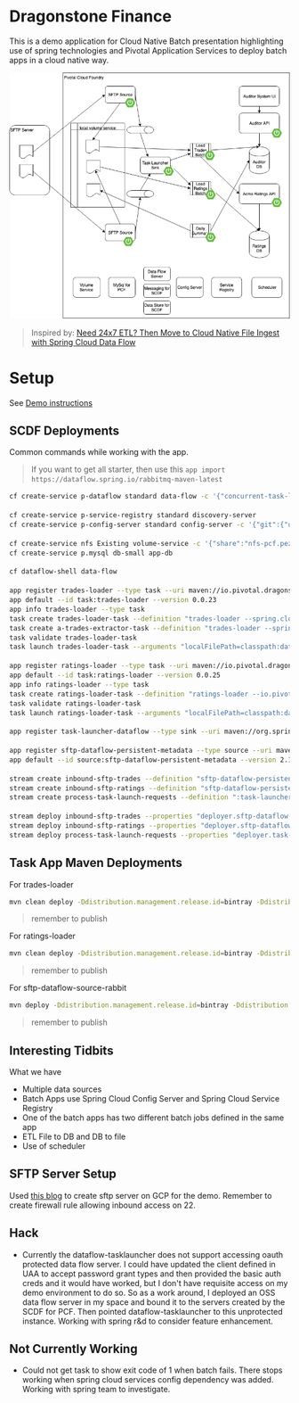# Dragonstone Finance
This is a demo application for Cloud Native Batch presentation highlighting use of spring technologies
and Pivotal Application Services to deploy batch apps in a cloud native way.

![Dragonstone Finance](/docs/app-architecture.png)

>Inspired by: [Need 24x7 ETL? Then Move to Cloud Native File Ingest with Spring Cloud Data Flow](https://content.pivotal.io/blog/need-24x7-etl-then-move-to-cloud-native-file-ingest-with-spring-cloud-data-flow)

# Setup
See [Demo instructions](docs/demo.md)

## SCDF Deployments
Common commands while working with the app.

> If you want to get all starter, then use this `app import https://dataflow.spring.io/rabbitmq-maven-latest`

```bash
cf create-service p-dataflow standard data-flow -c '{"concurrent-task-limit": 2, "scheduler": {"name": "scheduler-for-pcf", "plan": "standard"},"maven.remote-repositories.bintray.url": "https://dl.bintray.com/dpfeffer/maven-repo"}'

cf create-service p-service-registry standard discovery-server 
cf create-service p-config-server standard config-server -c '{"git":{"uri":"https://github.com/doddatpivotal/dragonstone-finance.git","searchPaths":"dragonstone-finance-config","label":"master"}}'

cf create-service nfs Existing volume-service -c '{"share":"nfs-pcf.pez.pivotal.io/pcfone/dpfeffer","uid":"$EMPID","gid":"$EMPID", "mount":"/var/scdf"}'
cf create-service p.mysql db-small app-db

cf dataflow-shell data-flow

app register trades-loader --type task --uri maven://io.pivotal.dragonstone-finance:trades-loader:0.0.23
app default --id task:trades-loader --version 0.0.23
app info trades-loader --type task
task create trades-loader-task --definition "trades-loader --spring.cloud.task.batch.jobNames=tradesLoaderJob --io.pivotal.dataflow-db-service-name=relational-e918cdd7-4b79-49aa-945c-ecace0a007b7"
task create a-trades-extractor-task --definition "trades-loader --spring.cloud.task.batch.jobNames=aRatedTradesExtractorJob --io.pivotal.dataflow-db-service-name=relational-e918cdd7-4b79-49aa-945c-ecace0a007b7"
task validate trades-loader-task
task launch trades-loader-task --arguments "localFilePath=classpath:data.csv --spring.cloud.task.batch.jobNames=tradesLoaderJob" --properties "deployer.trades-loader.cloudfoundry.services=app-db,config-server,discovery-server,volume-service deployer.trades-loader.memory=768"

app register ratings-loader --type task --uri maven://io.pivotal.dragonstone-finance:ratings-loader:0.0.25
app default --id task:ratings-loader --version 0.0.25
app info ratings-loader --type task
task create ratings-loader-task --definition "ratings-loader --io.pivotal.dataflow-db-service-name=relational-e918cdd7-4b79-49aa-945c-ecace0a007b7"
task validate ratings-loader-task
task launch ratings-loader-task --arguments "localFilePath=classpath:data.csv --spring.cloud.task.batch.failOnJobFailure=true" --properties "deployer.ratings-loader.cloudfoundry.services=app-db,config-server,volume-service deployer.ratings-loader.memory=768"

app register task-launcher-dataflow --type sink --uri maven://org.springframework.cloud.stream.app:task-launcher-dataflow-sink-rabbit:1.0.1.RELEASE

app register sftp-dataflow-persistent-metadata --type source --uri maven://io.pivotal.dragonstone-finance:sftp-dataflow-source-rabbit:2.1.7
app default --id source:sftp-dataflow-persistent-metadata --version 2.1.7

stream create inbound-sftp-trades --definition "sftp-dataflow-persistent-metadata --password=<PASSWORD> :task-launcher-dataflow-destination"
stream create inbound-sftp-ratings --definition "sftp-dataflow-persistent-metadata --password=<PASSWORD> > :task-launcher-dataflow-destination" 
stream create process-task-launch-requests --definition ":task-launcher-dataflow-destination > task-launcher-dataflow --spring.cloud.dataflow.client.server-uri=https://dataflow-server.apps.pcfone.io"

stream deploy inbound-sftp-trades --properties "deployer.sftp-dataflow-persistent-metadata.memory=768,deployer.sftp-dataflow-persistent-metadata.cloudfoundry.services=relational-e918cdd7-4b79-49aa-945c-ecace0a007b7,config-server,volume-service"
stream deploy inbound-sftp-ratings --properties "deployer.sftp-dataflow-persistent-metadata.memory=768,deployer.sftp-dataflow-persistent-metadata.cloudfoundry.services=relational-e918cdd7-4b79-49aa-945c-ecace0a007b7,config-server,volume-service"
stream deploy process-task-launch-requests --properties "deployer.task-launcher-dataflow.memory=768"
```

## Task App Maven Deployments

For trades-loader
```bash
mvn clean deploy -Ddistribution.management.release.id=bintray -Ddistribution.management.release.url=https://api.bintray.com/maven/dpfeffer/maven-repo/trades-loader
```
> remember to publish

For ratings-loader

```bash
mvn clean deploy -Ddistribution.management.release.id=bintray -Ddistribution.management.release.url=https://api.bintray.com/maven/dpfeffer/maven-repo/ratings-loader
```
> remember to publish


For sftp-dataflow-source-rabbit

```bash
mvn deploy -Ddistribution.management.release.id=bintray -Ddistribution.management.release.url=https://api.bintray.com/maven/dpfeffer/maven-repo/sftp-dataflow-source-rabbit
```
> remember to publish

## Interesting Tidbits
What we have
- Multiple data sources
- Batch Apps use Spring Cloud Config Server and Spring Cloud Service Registry
- One of the batch apps has two different batch jobs defined in the same app
- ETL File to DB and DB to file
- Use of scheduler

## SFTP Server Setup
Used [this blog](https://medium.com/@biancalorenpadilla/sftp-google-cloud-storage-d559fd16e074) to create sftp server on GCP for the demo.  Remember to create firewall rule allowing inbound access on 22.

## Hack
- Currently the dataflow-tasklauncher does not support accessing oauth protected data flow server. I could have updated the client defined in UAA to accept password grant types and then provided the basic auth creds and it would have worked, but I don't have requisite access on my demo environment to do so.  So as a work around, I deployed an OSS data flow server in my space and bound it to the servers created by the SCDF for PCF.  Then pointed dataflow-tasklauncher to this unprotected instance.  Working with spring r&d to consider feature enhancement.

## Not Currently Working
- Could not get task to show exit code of 1 when batch fails.  There stops working when spring cloud services config dependency was added.  Working with spring team to investigate.
